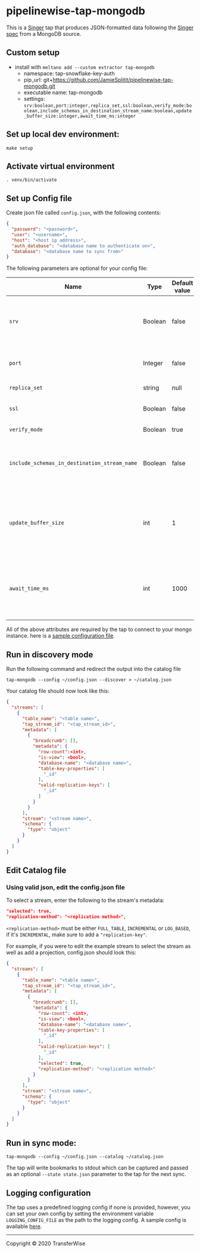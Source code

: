 # pipelinewise-tap-mongodb

This is a [Singer](https://singer.io) tap that produces JSON-formatted data following the [Singer spec](https://github.com/singer-io/getting-started/blob/master/SPEC.md) from a MongoDB source.

## Custom setup
- install with `meltano add --custom extractor tap-mongodb`
  - namespace: tap-snowflake-key-auth
  - pip_url: git+https://github.com/JamieSplitit/pipelinewise-tap-mongodb.git
  - executable name: tap-mongodb
  - settings: `srv:boolean,port:integer,replica_set,ssl:boolean,verify_mode:boolean,include_schemas_in_destination_stream_name:boolean,update_buffer_size:integer,await_time_ms:integer`

## Set up local dev environment:

```shell script
make setup
```

## Activate virtual environment

```shell script
. venv/bin/activate
```

## Set up Config file

Create json file called `config.json`, with the following contents: 
```json
{
  "password": "<password>",
  "user": "<username>",
  "host": "<host ip address>",
  "auth_database": "<database name to authenticate on>",
  "database": "<database name to sync from>"
}
```
The following parameters are optional for your config file:

| Name | Type | Default value| Description |
| -----|------|--------|------------ |
| `srv` | Boolean | false | uses a `mongodb+srv` protocol to connect. Disables the usage of `port` argument if set to `True` |
| `port` | Integer | false | Connection port. Required if a non-srv connection is being used.  |
| `replica_set` | string | null | name of replica set |
| `ssl` | Boolean | false | can be set to true to connect using ssl |
| `verify_mode` | Boolean | true | Default SSL verify mode |
| `include_schemas_in_destination_stream_name` | Boolean |false  | forces the stream names to take the form `<database_name>-<collection_name>` instead of `<collection_name>`|
| `update_buffer_size` | int | 1 | [LOG_BASED] The size of the buffer that holds detected update operations in memory, the buffer is flushed once the size is reached |
| `await_time_ms` | int | 1000 | [LOG_BASED] The maximum amount of time in milliseconds the loge_base method waits for new data changes before exiting. |

All of the above attributes are required by the tap to connect to your mongo instance. 
here is a [sample configuration file](./sample_config.json).

## Run in discovery mode
Run the following command and redirect the output into the catalog file
```shell script
tap-mongodb --config ~/config.json --discover > ~/catalog.json
```

Your catalog file should now look like this:
```json
{
  "streams": [
    {
      "table_name": "<table name>",
      "tap_stream_id": "<tap_stream_id>",
      "metadata": [
        {
          "breadcrumb": [],
          "metadata": {
            "row-count":<int>,
            "is-view": <bool>,
            "database-name": "<database name>",
            "table-key-properties": [
              "_id"
            ],
            "valid-replication-keys": [
              "_id"
            ]
          }
        }
      ],
      "stream": "<stream name>",
      "schema": {
        "type": "object"
      }
    }
  ]
}
```

## Edit Catalog file
### Using valid json, edit the config.json file
To select a stream, enter the following to the stream's metadata:
```json
"selected": true,
"replication-method": "<replication method>",
```

`<replication-method>` must be either `FULL_TABLE`, `INCREMENTAL` or `LOG_BASED`, if it's `INCREMENTAL`, make sure to add a `"replication-key"`.


For example, if you were to edit the example stream to select the stream as well as add a projection, config.json should look this:
```json
{
  "streams": [
    {
      "table_name": "<table name>",
      "tap_stream_id": "<tap_stream_id>",
      "metadata": [
        {
          "breadcrumb": [],
          "metadata": {
            "row-count": <int>,
            "is-view": <bool>,
            "database-name": "<database name>",
            "table-key-properties": [
              "_id"
            ],
            "valid-replication-keys": [
              "_id"
            ],
            "selected": true,
            "replication-method": "<replication method>"
          }
        }
      ],
      "stream": "<stream name>",
      "schema": {
        "type": "object"
      }
    }
  ]
}

```
## Run in sync mode:
```shell script
tap-mongodb --config ~/config.json --catalog ~/catalog.json
```

The tap will write bookmarks to stdout which can be captured and passed as an optional `--state state.json` parameter to the tap for the next sync.

## Logging configuration
The tap uses a predefined logging config if none is provided, however, you can set your own config by setting the environment variable `LOGGING_CONFIG_FILE` as the path to the logging config.
A sample config is available [here](./sample_logging.conf).

---

Copyright &copy; 2020 TransferWise
